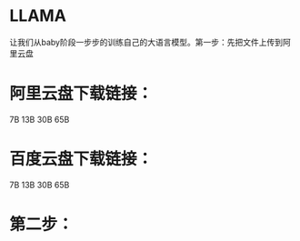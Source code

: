 # LLAMA
让我们从baby阶段一步步的训练自己的大语言模型。第一步：先把文件上传到阿里云盘
# 阿里云盘下载链接：
7B
13B
30B
65B

# 百度云盘下载链接：
7B
13B
30B
65B
# 第二步：
